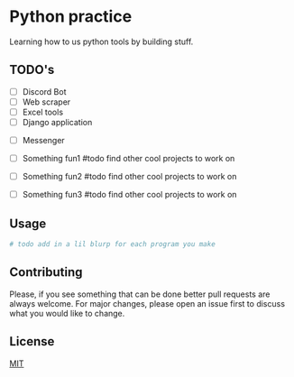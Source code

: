 # Python practice

Learning how to us python tools by building stuff.

## TODO's

- [ ] Discord Bot
- [ ] Web scraper
- [ ] Excel tools
- [ ] Django application
<!-- - [ ] [gnuradio](https://wiki.gnuradio.org/index.php/InstallingGR#Raspberry_Pi) -->
- [ ] Messenger
- [ ] Something fun1 #todo find other cool projects to work on
- [ ] Something fun2 #todo find other cool projects to work on
- [ ] Something fun3 #todo find other cool projects to work on





## Usage

```python
# todo add in a lil blurp for each program you make
```

## Contributing
Please, if you see something that can be done better pull requests are always welcome. 
For major changes, please open an issue first to discuss what you would like to change.



## License
[MIT](https://choosealicense.com/licenses/mit/)
